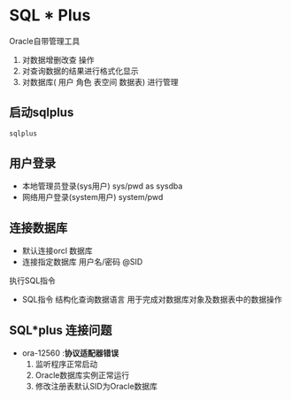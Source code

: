 # SQL * Plus

Oracle自带管理工具

1. 对数据增删改查 操作
2. 对查询数据的结果进行格式化显示
3. 对数据库( 用户 角色 表空间 数据表) 进行管理

## 启动sqlplus

```bash
sqlplus
```

## 用户登录

- 本地管理员登录(sys用户) sys/pwd as sysdba
- 网络用户登录(system用户) system/pwd

## 连接数据库

- 默认连接orcl 数据库
- 连接指定数据库 用户名/密码 @SID

执行SQL指令

- SQL指令 结构化查询数据语言 用于完成对数据库对象及数据表中的数据操作

## SQL*plus 连接问题

- ora-12560 :**协议适配器错误**
  1. 监听程序正常启动
  2. Oracle数据库实例正常运行
  3. 修改注册表默认SID为Oracle数据库